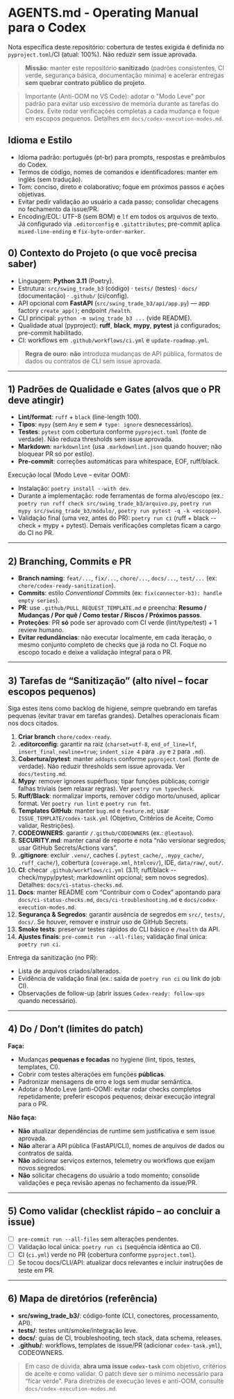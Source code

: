 # AGENTS.md - Operating Manual para o Codex

Nota específica deste repositório: cobertura de testes exigida é definida no `pyproject.toml`/CI (atual: 100%). Não reduzir sem issue aprovada.

> **Missão**: manter este repositório **sanitizado** (padrões consistentes, CI verde, segurança básica, documentação mínima) e acelerar entregas **sem quebrar contrato público do projeto**.

> Importante (Anti-OOM no VS Code): adotar o "Modo Leve" por padrão para evitar uso excessivo de memória durante as tarefas do Codex. Evite rodar verificações completas a cada mudança e foque em escopos pequenos. Detalhes em `docs/codex-execution-modes.md`.

## Idioma e Estilo
- Idioma padrão: português (pt-br) para prompts, respostas e preâmbulos do Codex.
- Termos de código, nomes de comandos e identificadores: manter em inglês (sem tradução).
- Tom: conciso, direto e colaborativo; foque em próximos passos e ações objetivas.
- Evitar pedir validação ao usuário a cada passo; consolidar checagens no fechamento da issue/PR.
- Encoding/EOL: UTF-8 (sem BOM) e `lf` em todos os arquivos de texto. Já configurado via `.editorconfig` e `.gitattributes`; pre-commit aplica `mixed-line-ending` e `fix-byte-order-marker`.

## 0) Contexto do Projeto (o que você precisa saber)
- Linguagem: **Python 3.11** (Poetry).
- Estrutura: `src/swing_trade_b3` (código) · `tests/` (testes) · `docs/` (documentação) · `.github/` (ci/config).
- API opcional com **FastAPI** (`src/swing_trade_b3/api/app.py`) — app factory `create_app()`; endpoint `/health`.
- CLI principal: `python -m swing_trade_b3 ...` (vide README).
- Qualidade atual (pyproject): **ruff**, **black**, **mypy**, **pytest** já configurados; pre-commit habilitado.
- CI: workflows em `.github/workflows/ci.yml` e `update-roadmap.yml`.

> **Regra de ouro**: **não** introduza mudanças de API pública, formatos de dados ou contratos de CLI sem issue aprovada.

---

## 1) Padrões de Qualidade e Gates (alvos que o PR deve atingir)
- **Lint/format**: `ruff` + `black` (line-length 100).
- **Tipos**: `mypy` (sem `Any` e sem `# type: ignore` desnecessários).
- **Testes**: `pytest` com cobertura conforme `pyproject.toml` (fonte de verdade). Não reduza thresholds sem issue aprovada.
- **Markdown**: `markdownlint` (usa `.markdownlint.json` quando houver; não bloquear PR só por estilo).
- **Pre-commit**: correções automáticas para whitespace, EOF, ruff/black.

Execução local (Modo Leve – evitar OOM):
- Instalação: `poetry install --with dev`.
- Durante a implementação: rode ferramentas de forma alvo/escopo (ex.: `poetry run ruff check src/swing_trade_b3/arquivo.py`, `poetry run mypy src/swing_trade_b3/módulo/`, `poetry run pytest -q -k <escopo>`).
- Validação final (uma vez, antes do PR): `poetry run ci` (ruff + black --check + mypy + pytest). Demais verificações completas ficam a cargo do CI no PR.

---

## 2) Branching, Commits e PR
- **Branch naming**: `feat/...`, `fix/...`, `chore/...`, `docs/...`, `test/...` (ex: `chore/codex-ready-sanitization`).
- **Commits**: estilo *Conventional Commits* (ex: `fix(connector-b3): handle empty series`).
- **PR**: use `.github/PULL_REQUEST_TEMPLATE.md` e preencha: **Resumo / Mudanças / Por quê / Como testar / Riscos / Próximos passos**.
- **Proteções**: PR **só** pode ser aprovado com CI verde (lint/type/test) + 1 review humano.
 - **Evitar redundâncias**: não executar localmente, em cada iteração, o mesmo conjunto completo de checks que já roda no CI. Foque no escopo tocado e deixe a validação integral para o PR.

---

## 3) Tarefas de “Sanitização” (alto nível – focar escopos pequenos)
Siga estes itens como backlog de higiene, sempre quebrando em tarefas pequenas (evitar travar em tarefas grandes). Detalhes operacionais ficam nos docs citados.

1. **Criar branch** `chore/codex-ready`.
2. **.editorconfig**: garantir na raiz (`charset=utf-8`, `end_of_line=lf`, `insert_final_newline=true`; `indent_size 4` para `.py` e `2` para `.md`).
3. **Cobertura/pytest**: manter `addopts` conforme `pyproject.toml` (fonte de verdade). Não reduzir thresholds sem issue aprovada. Ver `docs/testing.md`.
4. **Mypy**: remover ignores supérfluos; tipar funções públicas; corrigir falhas triviais (sem relaxar regras). Ver `poetry run typecheck`.
5. **Ruff/Black**: normalizar imports, remover código morto/unused, aplicar format. Ver `poetry run lint` e `poetry run fmt`.
6. **Templates GitHub**: manter `bug.md` e `feature.md`; usar `ISSUE_TEMPLATE/codex-task.yml` (Objetivo, Critérios de Aceite, Como validar, Restrições).
7. **CODEOWNERS**: garantir `/.github/CODEOWNERS` (ex.: `@leotavo`).
8. **SECURITY.md**: manter canal de reporte e nota “não versionar segredos; usar GitHub Secrets/Actions vars”.
9. **.gitignore**: excluir `.venv/`, caches (`.pytest_cache/`, `.mypy_cache/`, `.ruff_cache/`), cobertura (`coverage.xml`, `htmlcov/`), IDE, `data/raw/`, `out/`.
10. **CI**: checar `.github/workflows/ci.yml` (3.11; ruff/black --check/mypy/pytest; markdownlint opcional; sem novos segredos). Detalhes: `docs/ci-status-checks.md`.
11. **Docs**: manter README com “Contribuir com o Codex” apontando para `docs/ci-status-checks.md`, `docs/ci-troubleshooting.md` e `docs/codex-execution-modes.md`.
12. **Segurança & Segredos**: garantir ausência de segredos em `src/`, `tests/`, `docs/`. Se houver, remover e instruir uso de GitHub Secrets.
13. **Smoke tests**: preservar testes rápidos do CLI básico e `/health` da API.
14. **Ajustes finais**: `pre-commit run --all-files`; validação final única: `poetry run ci`.

Entrega da sanitização (no PR):
- Lista de arquivos criados/alterados.
- Evidência de validação final (ex.: saída de `poetry run ci` ou link do job CI).
- Observações de follow-up (abrir issues `Codex-ready: follow-ups` quando necessário).

---

## 4) Do / Don’t (limites do patch)
**Faça:**
- Mudanças **pequenas e focadas** no hygiene (lint, tipos, testes, templates, CI).
- Cobrir com testes alterações em funções **públicas**.
- Padronizar mensagens de erro e logs sem mudar semântica.
 - Adotar o Modo Leve (anti-OOM): evitar rodar checks completos repetidamente; preferir escopos pequenos; deixar execução integral para o PR.

**Não faça:**
- **Não** atualizar dependências de runtime sem justificativa e sem issue aprovada.
- **Não** alterar a API pública (FastAPI/CLI), nomes de arquivos de dados ou contratos de saída.
- **Não** adicionar serviços externos, telemetry ou workflows que exijam novos segredos.
 - **Não** solicitar checagens do usuário a todo momento; consolide validações e peça revisão apenas no fechamento da issue/PR.

---

## 5) Como validar (checklist rápido – ao concluir a issue)
- [ ] `pre-commit run --all-files` sem alterações pendentes.
- [ ] Validação local única: `poetry run ci` (sequência idêntica ao CI).
- [ ] CI (`ci.yml`) verde no PR (cobertura conforme `pyproject.toml`).
- [ ] Se tocou docs/CLI/API: atualizar docs relevantes e incluir instruções de teste em PR.

---

## 6) Mapa de diretórios (referência)
- **src/swing_trade_b3/**: código-fonte (CLI, conectores, processamento, API).
- **tests/**: testes unit/smoke/integração leve.
- **docs/**: guias de CI, troubleshooting, tech stack, data schema, releases.
- **.github/**: workflows, templates de issue/PR (adicionar `codex-task.yml`), CODEOWNERS.

> Em caso de dúvida, **abra uma issue `codex-task`** com objetivo, critérios de aceite e como validar. O patch deve ser o mínimo necessário para “ficar verde”. Para diretrizes de execução leves e anti-OOM, consulte `docs/codex-execution-modes.md`.
